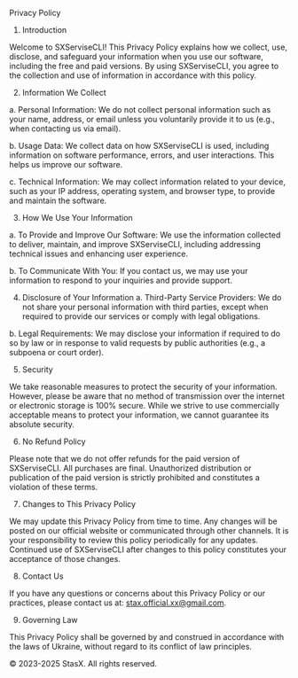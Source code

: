 Privacy Policy

1. Introduction

Welcome to SXServiseCLI! This Privacy Policy explains how we collect, use, disclose, and safeguard your information 
when you use our software, including the free and paid versions. By using SXServiseCLI, you agree to the collection 
and use of information in accordance with this policy.

2. Information We Collect

a. Personal Information: We do not collect personal information such as your name, address, or email unless you 
voluntarily provide it to us (e.g., when contacting us via email).

b. Usage Data: We collect data on how SXServiseCLI is used, including information on software performance, errors, 
and user interactions. This helps us improve our software.

c. Technical Information: We may collect information related to your device, such as your IP address, operating system, 
and browser type, to provide and maintain the software.

3. How We Use Your Information

a. To Provide and Improve Our Software: We use the information collected to deliver, maintain, and improve SXServiseCLI, 
including addressing technical issues and enhancing user experience.

b. To Communicate With You: If you contact us, we may use your information to respond to your inquiries and provide support.

4. Disclosure of Your Information
a. Third-Party Service Providers: We do not share your personal information with third parties, except when required to provide 
our services or comply with legal obligations.

b. Legal Requirements: We may disclose your information if required to do so by law or in response to valid requests by public 
authorities (e.g., a subpoena or court order).

5. Security

We take reasonable measures to protect the security of your information. However, please be aware that no method of transmission 
over the internet or electronic storage is 100% secure. While we strive to use commercially acceptable means to protect your information, 
we cannot guarantee its absolute security.

6. No Refund Policy

Please note that we do not offer refunds for the paid version of SXServiseCLI. All purchases are final. Unauthorized distribution or 
publication of the paid version is strictly prohibited and constitutes a violation of these terms.

7. Changes to This Privacy Policy

We may update this Privacy Policy from time to time. Any changes will be posted on our official website or communicated through other 
channels. It is your responsibility to review this policy periodically for any updates. Continued use of SXServiseCLI after changes to 
this policy constitutes your acceptance of those changes.

8. Contact Us

If you have any questions or concerns about this Privacy Policy or our practices, please contact us at: stax.official.xx@gmail.com.

9. Governing Law

This Privacy Policy shall be governed by and construed in accordance with the laws of Ukraine, without regard to its conflict of law principles.

© 2023-2025 StasX. All rights reserved.
